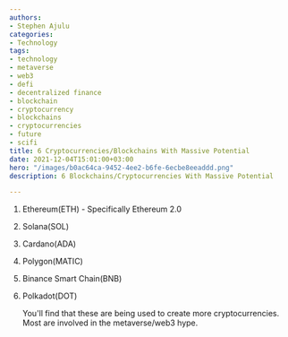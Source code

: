 ```yaml
---
authors:
- Stephen Ajulu
categories:
- Technology
tags:
- technology
- metaverse
- web3
- defi
- decentralized finance
- blockchain
- cryptocurrency
- blockchains
- cryptocurrencies
- future
- scifi
title: 6 Cryptocurrencies/Blockchains With Massive Potential
date: 2021-12-04T15:01:00+03:00
hero: "/images/b0ac64ca-9452-4ee2-b6fe-6ecbe8eeaddd.png"
description: 6 Blockchains/Cryptocurrencies With Massive Potential

---
```

1. Ethereum(ETH) - Specifically Ethereum 2.0
2. Solana(SOL)
3. Cardano(ADA)
4. Polygon(MATIC)
5. Binance Smart Chain(BNB)
6. Polkadot(DOT)

   You'll find that these are being used to create more cryptocurrencies. Most are involved in the metaverse/web3 hype.
